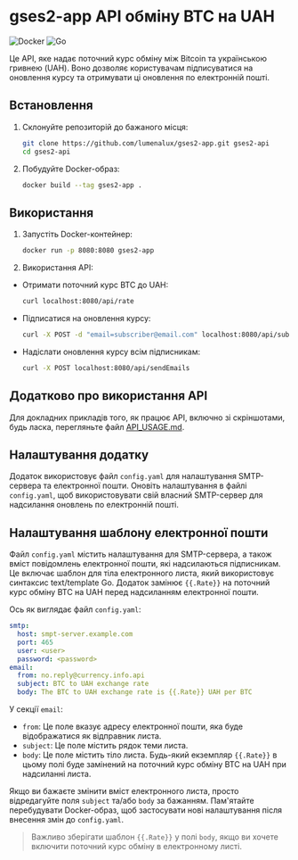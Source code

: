 # gses2-app API обміну BTC на UAH

![Docker](https://img.shields.io/badge/docker-%230db7ed.svg?style=for-the-badge&logo=docker&logoColor=white) ![Go](https://img.shields.io/badge/go-%2300ADD8.svg?style=for-the-badge&logo=go&logoColor=white)

Це API, яке надає поточний курс обміну між Bitcoin та українською гривнею (UAH). Воно дозволяє користувачам підписуватися на оновлення курсу та отримувати ці оновлення по електронній пошті.

## Встановлення

1. Склонуйте репозиторій до бажаного місця:

   ```bash
   git clone https://github.com/lumenalux/gses2-app.git gses2-api
   cd gses2-api
   ```

2. Побудуйте Docker-образ:

   ```bash
   docker build --tag gses2-app .
   ```

## Використання

1.  Запустіть Docker-контейнер:

    ```bash
    docker run -p 8080:8080 gses2-app
    ```

2.  Використання API:

- Отримати поточний курс BTC до UAH:

  ```bash
  curl localhost:8080/api/rate
  ```

- Підписатися на оновлення курсу:

  ```bash
  curl -X POST -d "email=subscriber@email.com" localhost:8080/api/subscribe
  ```

- Надіслати оновлення курсу всім підписникам:

  ```bash
  curl -X POST localhost:8080/api/sendEmails
  ```

## Додатково про використання API

Для докладних прикладів того, як працює API, включно зі скріншотами, будь ласка, перегляньте файл [API_USAGE.md](./API_USAGE.md).

## Налаштування додатку

Додаток використовує файл `config.yaml` для налаштування SMTP-сервера та електронної пошти. Оновіть налаштування в файлі `config.yaml`, щоб використовувати свій власний SMTP-сервер для надсилання оновлень по електронній пошті.

## Налаштування шаблону електронної пошти

Файл `config.yaml` містить налаштування для SMTP-сервера, а також вміст повідомлень електронної пошти, які надсилаються підписникам. Це включає шаблон для тіла електронного листа, який використовує синтаксис text/template Go. Додаток замінює `{{.Rate}}` на поточний курс обміну BTC на UAH перед надсиланням електронної пошти.

Ось як виглядає файл `config.yaml`:

```yaml
smtp:
  host: smpt-server.example.com
  port: 465
  user: <user>
  password: <password>
email:
  from: no.reply@currency.info.api
  subject: BTC to UAH exchange rate
  body: The BTC to UAH exchange rate is {{.Rate}} UAH per BTC
```

У секції `email`:

- `from`: Це поле вказує адресу електронної пошти, яка буде відображатися як відправник листа.
- `subject`: Це поле містить рядок теми листа.
- `body`: Це поле містить тіло листа. Будь-який екземпляр `{{.Rate}}` в цьому полі буде замінений на поточний курс обміну BTC на UAH при надсиланні листа.

Якщо ви бажаєте змінити вміст електронного листа, просто відредагуйте поля `subject` та/або `body` за бажанням. Пам'ятайте перебудувати Docker-образ, щоб застосувати нові налаштування після внесення змін до `config.yaml`.

> Важливо зберігати шаблон `{{.Rate}}` у полі `body`, якщо ви хочете включити поточний курс обміну в електронному листі.
